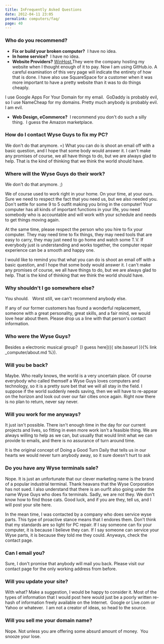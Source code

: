 ```yaml
---
title: InFrequently Asked Questions
date: 2012-04-11 23:05
permalink: computers/faq/
page: 40
---
```


### Who do you recommend?

 - **Fix or build your broken computer?**  I have no idea.
 - **In home service?**  I have no idea.
 - **Website Providers?** <a href="http://www.winhost.com/" target="_blank">WinHost.</a>They were the company hosting my website when I thought enough of it to pay.  Now I am using GitHub.io.  A careful examination of this very page will indicate the entirety of how that is done.  I have also use SquareSpace for a customer when it was more important to have a pretty website than it was to do things cheaply.  
 
 I use Google Apps For Your Domain for my email.  GoDaddy is probably evil, so I use NameCheap for my domains.  Pretty much anybody is probably evil.  I am evil.
 - **Web Design, eCommerce?**  I recommend you don't do such a silly thing.  I guess the Amazon marketplace.

### How do I contact Wyse Guys to fix my PC?

We don't do that anymore. =) What you can do is shoot an email off with a basic question, and I hope that some body would answer it. I can't make any promises of course, we all have things to do, but we are always glad to help. That is the kind of thinking that we think the world should have.

### Where will the Wyse Guys do their work?

We don't do that anymore. ;)

We of course used to work right in your home. On your time, at your ours. Sure we need to respect the fact that you need us, but we also needed you. Don't settle for some 9 to 5 outfit making you bring in the computer! Your computer has all kinds of important functions in your life, you need somebody who is accountable and will work with your schedule and needs to get things moving again.

At the same time, please respect the person who you hire to fix your computer. They may need time to fix things, they may need tools that are easy to carry, they may just need to go home and watch some T.V. If everybody just is understanding and works together, the computer repair experience can be a smooth and happy one.

I would like to remind you that what you can do is shoot an email off with a basic question, and I hope that some body would answer it. I can't make any promises of course, we all have things to do, but we are always glad to help. That is the kind of thinking that we think the world should have.

### Why shouldn't I go somewhere else?

You should.   Worst still, we can't recommend anybody else.

If any of our former customers has found a wonderful replacement, someone with a great personality, great skills, and a fair mind, we would love hear about them. Please drop us a line with that person's contact information.

### Who were the Wyse Guys?

Besides a electronic musical group?  [I guess here]({{ site.baseurl }}{% link _computer/about.md %}).

### Will you be back?

Maybe. Who really knows, the world is a very uncertain place. Of course everybody who called themself a Wyse Guys loves computers and technology, so it is a pretty sure bet that we will all stay in the field. I suppose if the world suddenly needs saving, then we will have to re-appear on the horizon and look out over our fair cities once again. Right now there is no plan to return, never say never.

### Will you work for me anyways?

It just isn't possible. There isn't enough time in the day for our current projects and lives, so fitting in even more work isn't a feasible thing. We are always willing to help as we can, but usually that would limit what we can provide to emails, and there is no assurance of turn around time.

It is the original concept of Doing a Good Turn Daily that tells us in our hearts we would never turn anybody away, so it sure doesn't hurt to ask

### Do you have any Wyse terminals sale?

Nope. It is just an unfortunate that our clever marketing name is the brand of a popular industrial terminal. Thank heavans that the Wyse Corporation has not sued. I also understand that there is an ourfit also going under the name Wyse Guys who does fix terminals. Sadly, we are not they. We don't know how to find those cats. Good luck, and if you are they, tell us, and I will post your site here.

In the mean time, I was contacted by a company who does service wyse parts. This type of proactive stance means that I endores them. Don't think that my standards are so light for PC repair. If I say someone can fix your computer, it is because I believe they can. If I say someone can service your Wyse parts, it is because they told me they could. Anyways, check the contact page.

### Can I email you?

Sure, I don't promise that anybody will mail you back. Please visit our contact page for the only working address from before.

### Will you update your site?

With what? Make a suggestion, I would be happy to consider it. Most of the types of information that I would post here would just be a poorly written re-hash of information freely available on the Internet.  Google or Live.com or Yahoo or whatever.  I am not a creator of ideas, so head to the source.

### Will you sell me your domain name?

Nope. Not unless you are offering some absurd amount of money.  You snooze your lose.